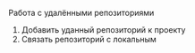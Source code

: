 Работа с удалёнными репозиториями
1. Добавить уданный репозиторий к проекту
3. Связать репозиторий с локальным
